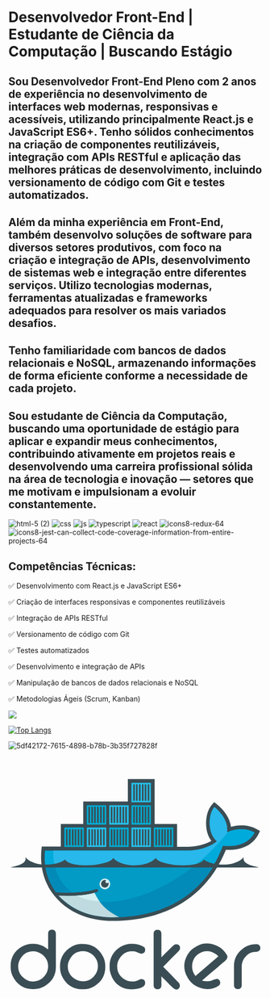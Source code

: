  
#  Desenvolvedor Front-End | Estudante de Ciência da Computação | Buscando Estágio

## Sou Desenvolvedor Front-End Pleno com 2 anos de experiência no desenvolvimento de interfaces web modernas, responsivas e acessíveis, utilizando principalmente React.js e JavaScript ES6+. Tenho sólidos conhecimentos na criação de componentes reutilizáveis, integração com APIs RESTful e aplicação das melhores práticas de desenvolvimento, incluindo versionamento de código com Git e testes automatizados.

## Além da minha experiência em Front-End, também desenvolvo soluções de software para diversos setores produtivos, com foco na criação e integração de APIs, desenvolvimento de sistemas web e integração entre diferentes serviços. Utilizo tecnologias modernas, ferramentas atualizadas e frameworks adequados para resolver os mais variados desafios.

## Tenho familiaridade com bancos de dados relacionais e NoSQL, armazenando informações de forma eficiente conforme a necessidade de cada projeto.

## Sou estudante de Ciência da Computação, buscando uma oportunidade de estágio para aplicar e expandir meus conhecimentos, contribuindo ativamente em projetos reais e desenvolvendo uma carreira profissional sólida na área de tecnologia e inovação — setores que me motivam e impulsionam a evoluir constantemente.


![html-5 (2)](https://user-images.githubusercontent.com/55323538/160035094-e8cfd5f6-60f6-49ac-942d-adb06f1998f0.png)
![css](https://user-images.githubusercontent.com/55323538/160035179-7850f509-3d22-4251-bf95-f05aa0842ed8.png)
![js](https://user-images.githubusercontent.com/55323538/160035249-ba673170-50dc-43a6-9ad5-ed1e72dcbb02.png)
![typescript](https://user-images.githubusercontent.com/55323538/160035360-828ab576-077a-476f-9d01-45a6c2335626.png)
![react](https://user-images.githubusercontent.com/55323538/160035518-a10097c0-0d87-48ca-a112-8f68263a7bb3.png)
![icons8-redux-64](https://user-images.githubusercontent.com/55323538/160035712-68516886-9a5f-42ab-80ab-7c4c6111562b.png)
![icons8-jest-can-collect-code-coverage-information-from-entire-projects-64](https://user-images.githubusercontent.com/55323538/160035800-01528ee3-8dae-49c9-a468-919c4a6ae1bf.png)
 
## Competências Técnicas:
 
✅ Desenvolvimento com React.js e JavaScript ES6+

✅ Criação de interfaces responsivas e componentes reutilizáveis

✅ Integração de APIs RESTful

✅ Versionamento de código com Git

✅ Testes automatizados

✅ Desenvolvimento e integração de APIs

✅ Manipulação de bancos de dados relacionais e NoSQL

✅ Metodologias Ágeis (Scrum, Kanban)



<picture>
<source
  srcset="https://github-readme-stats.vercel.app/api?username=evertonProgramadorCriativo&show_icons=true&theme=dark"
  media="(prefers-color-scheme: dark)"
/>
<source
  srcset="https://github-readme-stats.vercel.app/api?username=evertonProgramadorCriativo&show_icons=true"
  media="(prefers-color-scheme: light), (prefers-color-scheme: no-preference)"
/>
<img src="https://github-readme-stats.vercel.app/api?username=evertonProgramadorCriativo&show_icons=true" />
</picture>




  
 
 [![Top Langs](https://github-readme-stats.vercel.app/api/top-langs/?username=evertonProgramadorCriativo&exclude_repo=github-readme-stats,anuraghazra.github.io)](https://github.com/anuraghazra/github-readme-stats)

![5df42172-7615-4898-b78b-3b35f727828f](https://user-images.githubusercontent.com/55323538/159613952-3eaffabd-fa9a-4cfd-bdd2-d72832aa5aaf.jpg)

<svg viewBox="0 0 128 128">
<path fill-rule="evenodd" clip-rule="evenodd" fill="#3A4D54" d="M20 96.9v-8.1c0-1.1.7-1.9 1.8-1.9h.3c1.1 0 1.8.9 1.8 1.9v17c0 4.1-2 7.4-5.6 9.5-1.7 1-3.5 1.5-5.4 1.5h-.8c-4.1 0-7.4-2-9.5-5.6-1-1.7-1.5-3.5-1.5-5.4v-.8c0-4.1 2-7.4 5.6-9.5 1.7-1 3.5-1.5 5.4-1.5h.8c2.7.1 5.1 1.1 7.1 2.9zm-15.1 8.5c0 3 1.5 5.2 4.1 6.7 1.1.6 2.2.9 3.4.9 2.9 0 5.1-1.4 6.6-3.9.7-1.2 1-2.4 1-3.8 0-2.6-1.2-4.6-3.3-6.1-1.3-.9-2.7-1.4-4.2-1.4-3.2 0-5.5 1.6-6.9 4.5-.5 1-.7 2.1-.7 3.1zm32.2-11.3h.5c4.4 0 7.8 2.1 9.9 6 .9 1.5 1.3 3.2 1.3 5v.8c0 4.1-2 7.4-5.6 9.5-1.7 1-3.5 1.5-5.4 1.5H37c-4.1 0-7.4-2-9.5-5.6-1-1.7-1.5-3.5-1.5-5.4v-.8c0-4.1 2.1-7.4 5.6-9.5 1.7-1.1 3.6-1.5 5.5-1.5zm-7.2 11.3c0 2.9 1.4 5 3.9 6.5 1.2.7 2.4 1 3.8 1 2.9 0 5-1.5 6.5-3.9.7-1.2 1-2.4 1-3.8 0-2.7-1.3-4.8-3.5-6.3-1.2-.8-2.6-1.2-4-1.2-3.2 0-5.5 1.6-6.9 4.5-.6 1.1-.8 2.2-.8 3.2zm34.8-7.2c-.6-.3-1.7-.4-2.3-.4-3.2-.1-5.5 1.7-6.9 4.5-.5 1-.7 2-.7 3.1 0 3.3 1.7 5.6 4.6 7 1.1.5 2.4.6 3.6.6 1 0 2.5-.6 3.4-1.1l.2-.1h.8c.9.2 1.5.7 1.5 1.7v.4c0 2.3-4.3 2.9-5.9 3-5.7.4-10-2.7-11.6-8.2-.3-.9-.4-1.9-.4-2.9v-.8c0-4.1 2.1-7.4 5.6-9.5 1.7-1 3.5-1.5 5.4-1.5h.8c2 0 3.9.6 5.6 1.7l.1.1.1.1c.2.3.3.6.3 1v.4c0 1-.7 1.5-1.6 1.7H67c-.5 0-1.8-.6-2.3-.8zm12.4 2.6c1.5-1.5 3-3 4.5-4.4.4-.4 2-2.1 2.6-2.1h.8c.9.2 1.5.7 1.5 1.7v.4c0 .6-.7 1.4-1.2 1.8l-2.7 2.7-4.6 4.7c2 2 4 4 5.9 6l1.6 1.7c.2.2.5.4.6.7.2.3.3.6.3.9v.5c-.2.9-.8 1.6-1.7 1.6h-.3c-.6 0-1.3-.7-1.8-1.1-.9-.8-1.8-1.7-2.6-2.6l-2.9-2.9v4.6c0 1.1-.7 1.9-1.8 1.9H75c-1.1 0-1.8-.9-1.8-1.9V88.9c0-1.1.7-1.9 1.8-1.9h.3c1.1 0 1.8.8 1.8 1.9v11.9zm47.6-6.6h.4c1.1 0 1.9.8 1.9 1.9 0 1.6-1.5 2-2.8 2-1.7 0-3.4 1-4.5 2.2-1.5 1.5-2.1 3.3-2.1 5.4v9.2c0 1.1-.7 1.9-1.8 1.9h-.3c-1.1 0-1.8-.9-1.8-1.9v-9.8c0-3.8 1.8-6.8 4.9-9 1.8-1.2 3.9-1.9 6.1-1.9zm-27.1 18.3c1.4.5 3 .4 4.4.2.7-.3 2.6-1.1 3.3-1h.2c.4.2.8.5 1 .9.5 1 .3 2-.7 2.6l-.3.2c-3.6 2.1-7.5 1.8-11.1-.2-1.7-.9-3-2.3-4-4l-.2-.4c-2.3-4-2-8.3.6-12.1.9-1.3 2.1-2.3 3.5-3.1l.5-.3c3.4-2 7.1-1.8 10.6-.1 1.9.9 3.4 2.3 4.5 4.1l.2.3c.8 1.3-.2 2.5-1.2 3.3-1.2.9-2.4 2-3.5 3-2.7 2.2-5.3 4.4-7.8 6.6zm-3.3-2.3l8.5-7.3c1-.8 2-1.7 3-2.6-.8-1-2.1-1.7-3.1-2.1-2.2-.8-4.4-.6-6.4.6-2.6 1.5-3.8 4-3.7 7 0 1.2.4 2.3 1 3.4.2.4.4.7.7 1M73.7 33.7H85v11.5h5.7c2.6 0 5.3-.5 7.8-1.3 1.2-.4 2.6-1 3.8-1.7-1.6-2.1-2.4-4.7-2.6-7.3-.3-3.5.4-8.1 2.8-10.8l1.2-1.4 1.4 1.1c3.6 2.9 6.5 6.8 7.1 11.4 4.3-1.3 9.3-1 13.1 1.2l1.5.9-.8 1.6c-3.2 6.2-9.9 8.2-16.4 7.8-9.8 24.3-31 35.8-56.8 35.8-13.3 0-25.5-5-32.5-16.8l-.1-.2-1-2.1c-2.4-5.2-3.1-10.9-2.6-16.6l.2-1.7h9.6V33.7h11.3V22.4h22.5V11.1h13.5v22.6z"></path><path fill="#00AADA" d="M110.2 37.9c.8-5.9-3.6-10.5-6.4-12.7-3.1 3.6-3.6 13.2 1.3 17.2-2.8 2.4-8.5 4.7-14.5 4.7H18.4c-.6 6.2.5 11.9 3 16.8l.8 1.5c.5.9 1.1 1.7 1.7 2.6 3 .2 5.7.3 8.2.2 4.9-.1 8.9-.7 12-1.7.5-.2.9.1 1.1.5.2.5-.1.9-.5 1.1-.4.1-.8.3-1.3.4-2.4.7-5 1.1-8.3 1.3h-.6c-1.3.1-2.7.1-4.2.1-1.6 0-3.1 0-4.9-.1 6 6.8 15.4 10.8 27.2 10.8 25 0 46.2-11.1 55.5-35.9 6.7.7 13.1-1 16-6.7-4.5-2.6-10.5-1.8-13.9-.1z"></path><path fill="#28B8EB" d="M110.2 37.9c.8-5.9-3.6-10.5-6.4-12.7-3.1 3.6-3.6 13.2 1.3 17.2-2.8 2.4-8.5 4.7-14.5 4.7h-68c-.3 9.5 3.2 16.7 9.5 21 4.9-.1 8.9-.7 12-1.7.5-.2.9.1 1.1.5.2.5-.1.9-.5 1.1-.4.1-.8.3-1.3.4-2.4.7-5.2 1.2-8.5 1.4l-.1-.1c8.5 4.4 20.8 4.3 35-1.1 15.8-6.1 30.6-17.7 40.9-30.9-.2.1-.3.2-.5.2z"></path><path fill="#028BB8" d="M18.5 54.6c.4 3.3 1.4 6.4 2.9 9.3l.8 1.5c.5.9 1.1 1.7 1.7 2.6 3 .2 5.7.3 8.2.2 4.9-.1 8.9-.7 12-1.7.5-.2.9.1 1.1.5.2.5-.1.9-.5 1.1-.4.1-.8.3-1.3.4-2.4.7-5.2 1.2-8.5 1.4h-.4c-1.3.1-2.7.1-4.1.1-1.6 0-3.2 0-4.9-.1 6 6.8 15.5 10.8 27.3 10.8 21.4 0 40-8.1 50.8-26H18.5v-.1z"></path><path fill="#019BC6" d="M23.3 54.6c1.3 5.8 4.3 10.4 8.8 13.5 4.9-.1 8.9-.7 12-1.7.5-.2.9.1 1.1.5.2.5-.1.9-.5 1.1-.4.1-.8.3-1.3.4-2.4.7-5.2 1.2-8.6 1.4 8.5 4.4 20.8 4.3 34.9-1.1 8.5-3.3 16.8-8.2 24.2-14.1H23.3z"></path><path fill-rule="evenodd" clip-rule="evenodd" fill="#00ACD3" d="M28.2 35.5H38v9.8h-9.8v-9.8zm.8.9h.8v8.1H29v-8.1zm1.5 0h.8v8.1h-.8v-8.1zm1.5 0h.8v8.1H32v-8.1zm1.4 0h.8v8.1h-.8v-8.1zm1.5 0h.8v8.1h-.8v-8.1zm1.5 0h.8v8.1h-.8v-8.1zm3.1-12.1h9.8V34h-9.8v-9.7zm.8.8h.8v8.1h-.8v-8.1zm1.5 0h.8v8.1h-.8v-8.1zm1.4 0h.8v8.1h-.8v-8.1zm1.5 0h.8v8.1h-.8v-8.1zm1.5 0h.8v8.1h-.8v-8.1zm1.5 0h.8v8.1h-.8v-8.1z"></path><path fill-rule="evenodd" clip-rule="evenodd" fill="#23C2EE" d="M39.5 35.5h9.8v9.8h-9.8v-9.8zm.8.9h.8v8.1h-.8v-8.1zm1.5 0h.8v8.1h-.8v-8.1zm1.4 0h.8v8.1h-.8v-8.1zm1.5 0h.8v8.1h-.8v-8.1zm1.5 0h.8v8.1h-.8v-8.1zm1.5 0h.8v8.1h-.8v-8.1z"></path><path fill-rule="evenodd" clip-rule="evenodd" fill="#00ACD3" d="M50.8 35.5h9.8v9.8h-9.8v-9.8zm.8.9h.8v8.1h-.8v-8.1zm1.4 0h.8v8.1H53v-8.1zm1.5 0h.8v8.1h-.8v-8.1zm1.5 0h.8v8.1H56v-8.1zm1.5 0h.8v8.1h-.8v-8.1zm1.4 0h.8v8.1h-.8v-8.1z"></path><path fill-rule="evenodd" clip-rule="evenodd" fill="#23C2EE" d="M50.8 24.3h9.8V34h-9.8v-9.7zm.8.8h.8v8.1h-.8v-8.1zm1.4 0h.8v8.1H53v-8.1zm1.5 0h.8v8.1h-.8v-8.1zm1.5 0h.8v8.1H56v-8.1zm1.5 0h.8v8.1h-.8v-8.1zm1.4 0h.8v8.1h-.8v-8.1zM62 35.5h9.8v9.8H62v-9.8zm.9.9h.8v8.1h-.8v-8.1zm1.4 0h.8v8.1h-.8v-8.1zm1.5 0h.8v8.1h-.8v-8.1zm1.5 0h.8v8.1h-.8v-8.1zm1.4 0h.8v8.1h-.8v-8.1zm1.5 0h.8v8.1h-.8v-8.1z"></path><path fill-rule="evenodd" clip-rule="evenodd" fill="#00ACD3" d="M62 24.3h9.8V34H62v-9.7zm.9.8h.8v8.1h-.8v-8.1zm1.4 0h.8v8.1h-.8v-8.1zm1.5 0h.8v8.1h-.8v-8.1zm1.5 0h.8v8.1h-.8v-8.1zm1.4 0h.8v8.1h-.8v-8.1zm1.5 0h.8v8.1h-.8v-8.1z"></path><path fill-rule="evenodd" clip-rule="evenodd" fill="#23C2EE" d="M62 13h9.8v9.8H62V13zm.9.8h.8V22h-.8v-8.2zm1.4 0h.8V22h-.8v-8.2zm1.5 0h.8V22h-.8v-8.2zm1.5 0h.8V22h-.8v-8.2zm1.4 0h.8V22h-.8v-8.2zm1.5 0h.8V22h-.8v-8.2z"></path><path fill-rule="evenodd" clip-rule="evenodd" fill="#00ACD3" d="M73.3 35.5h9.8v9.8h-9.8v-9.8zm.8.9h.8v8.1h-.8v-8.1zm1.5 0h.8v8.1h-.8v-8.1zm1.5 0h.8v8.1h-.8v-8.1zm1.4 0h.8v8.1h-.8v-8.1zm1.5 0h.8v8.1H80v-8.1zm1.5 0h.8v8.1h-.8v-8.1z"></path><path fill-rule="evenodd" clip-rule="evenodd" fill="#D4EEF1" d="M48.6 61.2c1.5 0 2.7 1.2 2.7 2.7 0 1.5-1.2 2.7-2.7 2.7-1.5 0-2.7-1.2-2.7-2.7.1-1.5 1.3-2.7 2.7-2.7"></path><path fill-rule="evenodd" clip-rule="evenodd" fill="#3A4D54" d="M48.6 61.9c.2 0 .5 0 .7.1-.2.1-.4.4-.4.7 0 .4.4.8.8.8.3 0 .6-.2.7-.4.1.2.1.5.1.7 0 1.1-.9 1.9-1.9 1.9-1.1 0-1.9-.9-1.9-1.9 0-1 .9-1.9 1.9-1.9M1 55.6h125.3c-2.7-.7-8.6-1.6-7.7-5.2-5 5.7-16.9 4-20 1.2-3.4 4.9-23 3-24.3-.8-4.2 5-17.3 5-21.5 0-1.4 3.8-21 5.7-24.3.8-3 2.8-15 4.5-20-1.2 1.1 3.5-4.8 4.5-7.5 5.2"></path><path fill="#BFDBE0" d="M55.8 80.6c-6.7-3.2-10.3-7.5-12.4-12.2-2.5.7-5.5 1.2-8.9 1.4-1.3.1-2.7.1-4.1.1-1.7 0-3.4 0-5.2-.1 6.1 6.1 13.7 10.8 27.6 10.9 1-.1 2-.1 3-.1z"></path><path fill="#D4EEF1" d="M45.9 72.7c-.9-1.3-1.8-2.8-2.5-4.3-2.5.7-5.5 1.2-8.9 1.4 2.4 1.3 5.8 2.5 11.4 2.9z"></path>
</svg>
 


                      

